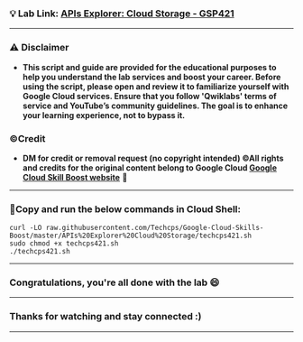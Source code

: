 

### 💡 Lab Link: [APIs Explorer: Cloud Storage - GSP421](https://www.cloudskillsboost.google/focuses/3632?parent=catalog)



---

### ⚠️ Disclaimer
- **This script and guide are provided for  the educational purposes to help you understand the lab services and boost your career. Before using the script, please open and review it to familiarize yourself with Google Cloud services. Ensure that you follow 'Qwiklabs' terms of service and YouTube’s community guidelines. The goal is to enhance your learning experience, not to bypass it.**

### ©Credit
- **DM for credit or removal request (no copyright intended) ©All rights and credits for the original content belong to Google Cloud [Google Cloud Skill Boost website](https://www.cloudskillsboost.google/)** 🙏

---

### 🚨Copy and run the below commands in Cloud Shell:

```
curl -LO raw.githubusercontent.com/Techcps/Google-Cloud-Skills-Boost/master/APIs%20Explorer%20Cloud%20Storage/techcps421.sh
sudo chmod +x techcps421.sh
./techcps421.sh
```
---

### Congratulations, you're all done with the lab 😄

---


### Thanks for watching and stay connected :)
---
